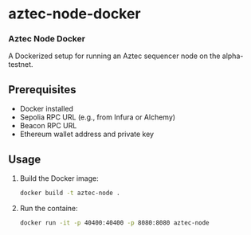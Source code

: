 # aztec-node-docker


### Aztec Node Docker
A Dockerized setup for running an Aztec sequencer node on the alpha-testnet.

## Prerequisites
- Docker installed
- Sepolia RPC URL (e.g., from Infura or Alchemy)
- Beacon RPC URL
- Ethereum wallet address and private key

## Usage
1. Build the Docker image:
   ```bash
   docker build -t aztec-node .
   ```
2. Run the containe:
     ```bash
     docker run -it -p 40400:40400 -p 8080:8080 aztec-node
     ```

